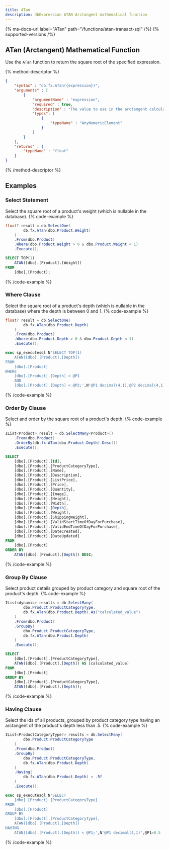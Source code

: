 ```yaml
---
title: ATan
description: dbExpression ATAN Arctangent mathematical function
---
```


{% ms-docs-url label="ATan" path="/functions/atan-transact-sql" /%}
{% supported-versions /%}

## ATan (Arctangent) Mathematical Function

Use the `ATan` function to return the square root of the specified expression.

{% method-descriptor %}
```json
{
    "syntax" : "db.fx.ATan({expression})",
    "arguments" : [
        {
            "argumentName" : "expression",
            "required" : true, 
            "description" : "The value to use in the arctangent calculation.",
            "types": [
                { 
                    "typeName" : "AnyNumericElement"
                }
            ]
        }
    ],
	"returns" : {
		"typeName" : "float"
	}
}
```
{% /method-descriptor %}

## Examples
### Select Statement
Select the square root of a product's weight (which is nullable in the database).
{% code-example %}
```csharp
float? result = db.SelectOne(
        db.fx.ATan(dbo.Product.Weight)
    )
    .From(dbo.Product)
    .Where(dbo.Product.Weight > 0 & dbo.Product.Weight < 1)
    .Execute();
```
```sql
SELECT TOP(1)
	ATAN([dbo].[Product].[Weight])
FROM
	[dbo].[Product];
```
{% /code-example %}

### Where Clause
Select the square root of a product's depth (which is nullable in the database) where the depth is between 0 and 1.
{% code-example %}
```csharp
float? result = db.SelectOne(
        db.fx.ATan(dbo.Product.Depth)
    )
    .From(dbo.Product)
    .Where(dbo.Product.Depth > 0 & dbo.Product.Depth < 1)
    .Execute();
```
```sql
exec sp_executesql N'SELECT TOP(1)
	ATAN([dbo].[Product].[Depth])
FROM
	[dbo].[Product]
WHERE
	[dbo].[Product].[Depth] > @P1
	AND
	[dbo].[Product].[Depth] < @P2;',N'@P1 decimal(4,1),@P2 decimal(4,1)',@P1=0.0,@P2=1.0
```
{% /code-example %}

### Order By Clause
Select and order by the square root of a product's depth.
{% code-example %}
```csharp
IList<Product> result = db.SelectMany<Product>()
    .From(dbo.Product)
    .OrderBy(db.fx.ATan(dbo.Product.Depth).Desc())
    .Execute();
```
```sql
SELECT
	[dbo].[Product].[Id],
	[dbo].[Product].[ProductCategoryType],
	[dbo].[Product].[Name],
	[dbo].[Product].[Description],
	[dbo].[Product].[ListPrice],
	[dbo].[Product].[Price],
	[dbo].[Product].[Quantity],
	[dbo].[Product].[Image],
	[dbo].[Product].[Height],
	[dbo].[Product].[Width],
	[dbo].[Product].[Depth],
	[dbo].[Product].[Weight],
	[dbo].[Product].[ShippingWeight],
	[dbo].[Product].[ValidStartTimeOfDayForPurchase],
	[dbo].[Product].[ValidEndTimeOfDayForPurchase],
	[dbo].[Product].[DateCreated],
	[dbo].[Product].[DateUpdated]
FROM
	[dbo].[Product]
ORDER BY
	ATAN([dbo].[Product].[Depth]) DESC;
```
{% /code-example %}

### Group By Clause
Select product details grouped by product
category and square root of the product's depth.
{% code-example %}
```csharp
IList<dynamic> results = db.SelectMany(
        dbo.Product.ProductCategoryType,
        db.fx.ATan(dbo.Product.Depth).As("calculated_value")
    )
    .From(dbo.Product)
    .GroupBy(
        dbo.Product.ProductCategoryType,
        db.fx.ATan(dbo.Product.Depth)
    )
    .Execute();
```
```sql
SELECT
	[dbo].[Product].[ProductCategoryType],
	ATAN([dbo].[Product].[Depth]) AS [calculated_value]
FROM
	[dbo].[Product]
GROUP BY
	[dbo].[Product].[ProductCategoryType],
	ATAN([dbo].[Product].[Depth]);
```
{% /code-example %}

### Having Clause
Select the ids of all products, grouped by product
category type having an arctangent of the product's depth less than .5.
{% code-example %}
```csharp
IList<ProductCategoryType?> results = db.SelectMany(
        dbo.Product.ProductCategoryType
    )
    .From(dbo.Product)
    .GroupBy(
        dbo.Product.ProductCategoryType,
        db.fx.ATan(dbo.Product.Depth)
    )
    .Having(
        db.fx.ATan(dbo.Product.Depth) < .5f
    )
    .Execute();
```
```sql
exec sp_executesql N'SELECT
	[dbo].[Product].[ProductCategoryType]
FROM
	[dbo].[Product]
GROUP BY
	[dbo].[Product].[ProductCategoryType],
	ATAN([dbo].[Product].[Depth])
HAVING
	ATAN([dbo].[Product].[Depth]) < @P1;',N'@P1 decimal(4,1)',@P1=0.5
```
{% /code-example %}
